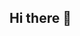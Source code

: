 ## Hi there 👋

<!--
**yubrighton07/yubrighton07** is a ✨ _special_ ✨ repository because its `README.md` (this file) appears on your GitHub profile.

Here are some ideas to get you started:

- 🔭 I’m currently working on finishing this week's INPR assignment.
- 🌱 I’m currently learning Forces and Work in Physics.
- 👯 I’m looking to collaborate on my projects in physics.
- 🤔 I’m looking for help with my labs.
- 💬 Ask me about my hobbies.
- 📫 How to reach me: Phone, Email.
- 😄 Pronouns: he/him
- ⚡ Fun fact: I can bird call.
-->
